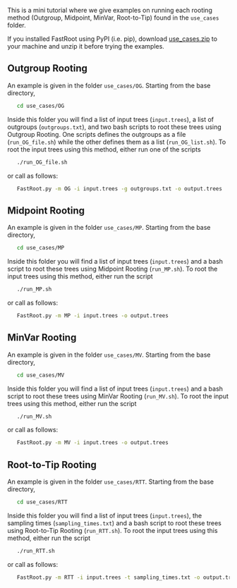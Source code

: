 This is a mini tutorial where we give examples on running each rooting method (Outgroup, Midpoint, MinVar, Root-to-Tip) found in the ```use_cases``` folder. 

If you installed FastRoot using PyPI (i.e. pip), download [use_cases.zip](https://github.com/uym2/MinVar-Rooting/edit/master/use_cases.zip) to your machine and unzip it before trying the examples.

## Outgroup Rooting

An example is given in the folder `use_cases/OG`. Starting from the base directory,

```bash
   cd use_cases/OG
```

Inside this folder you will find a list of input trees (`input.trees`), a list of outgroups (`outgroups.txt`), and two bash scripts to root these trees using Outgroup Rooting. One scripts defines the outgroups as a file (`run_OG_file.sh`) while the other defines them as a list (`run_OG_list.sh`).
To root the input trees using this method, either run one of the scripts
```bash
   ./run_OG_file.sh
```
or call as follows:
```bash
   FastRoot.py -m OG -i input.trees -g outgroups.txt -o output.trees
```

## Midpoint Rooting

An example is given in the folder `use_cases/MP`. Starting from the base directory,

```bash
   cd use_cases/MP
```

Inside this folder you will find a list of input trees (`input.trees`) and a bash script to root these trees using Midpoint Rooting (`run_MP.sh`).
To root the input trees using this method, either run the script 
```bash
   ./run_MP.sh
```
or call as follows:
```bash
   FastRoot.py -m MP -i input.trees -o output.trees
```

## MinVar Rooting

An example is given in the folder `use_cases/MV`. Starting from the base directory,

```bash
   cd use_cases/MV
```

Inside this folder you will find a list of input trees (`input.trees`) and a bash script to root these trees using MinVar Rooting (`run_MV.sh`).
To root the input trees using this method, either run the script 
```bash
   ./run_MV.sh
```
or call as follows:
```bash
   FastRoot.py -m MV -i input.trees -o output.trees
```

## Root-to-Tip Rooting

An example is given in the folder `use_cases/RTT`. Starting from the base directory,

```bash
   cd use_cases/RTT
```

Inside this folder you will find a list of input trees (`input.trees`), the sampling times (`sampling_times.txt`) and a bash script to root these trees using Root-to-Tip Rooting (`run_RTT.sh`).
To root the input trees using this method, either run the script 
```bash
   ./run_RTT.sh
```
or call as follows:
```bash
   FastRoot.py -m RTT -i input.trees -t sampling_times.txt -o output.trees
```
